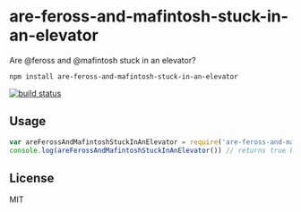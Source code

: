 # are-feross-and-mafintosh-stuck-in-an-elevator

Are @feross and @mafintosh stuck in an elevator?

```
npm install are-feross-and-mafintosh-stuck-in-an-elevator
```

[![build status](http://img.shields.io/travis/mafintosh/are-feross-and-mafintosh-stuck-in-an-elevator.svg?style=flat)](http://travis-ci.org/mafintosh/are-feross-and-mafintosh-stuck-in-an-elevator)

## Usage

``` js
var areFerossAndMafintoshStuckInAnElevator = require('are-feross-and-mafintosh-stuck-in-an-elevator')
console.log(areFerossAndMafintoshStuckInAnElevator()) // returns true because we are currently stuck!
```

## License

MIT
